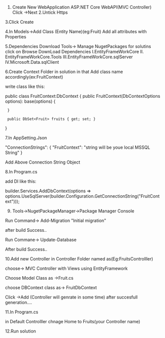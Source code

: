 

1. Create New WebApplication ASP.NET Core WebAPI(MVC Controller)
  Click ->Next
2.Untick Https

3.Click Create

4.In Models->Add Class (Entity Name)(eg:Fruit) Add all attributes with Properties

5.Dependencies Download
  Tools-> Manage NugetPackages for solutins
  click on Browse
  DownLoad Dependencies
  I.EntityFrameWorkCore
  II. EntityFrameWorkCore.Tools
  III.EntityFrameWorkCore.sqlServer
  IV.Microsoft.Data.sqlClient

6.Create Context Folder in solution
  in that Add class name accordingly(ex:FruitContext)

  write class like this:

 public class FruitContext:DbContext
 {
     public FruitContext(DbContextOptions<FruitContext> options): base(options)
     {
         
     }

     public DbSet<Fruit> fruits { get; set; }
 }

7.In AppSetting.Json

"ConnectionStrings": {
  "FruitContext": "string will be youe local MSSQL String"
}

Add Above Connection String Object

8.In Program.cs

add DI like this:

builder.Services.AddDbContext<FruitContext>(options =>
options.UseSqlServer(builder.Configuration.GetConnectionString("FruitContext")));

9. Tools->NugetPackageManager->Package Manager Console

Run Command-> Add-Migration "Initial migration"

after build Success..

Run Commane-> Update-Database

After build Success.. 

10.Add new Controller in Controller Folder named as(Eg:FruitsControlller)

choose-> MVC Controller with Views using EntityFramework

Choose Model Class as ->Fruit.cs

choose DBContext class as-> FruitDbContext

Click ->Add
(Controller will genrate in some time)
after succesfull generation....


11.In Program.cs

in Default Controlller chnage Home to Fruits(your Controller name)

12.Run solution


 
